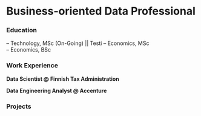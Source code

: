 # Business-oriented Data Professional

### Education
– Technology, MSc (On-Going) || Testi
– Economics, MSc  
– Economics, BSc  

### Work Experience
**Data Scientist @ Finnish Tax Administration**

**Data Engineering Analyst @ Accenture**

### Projects
